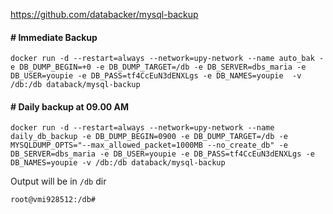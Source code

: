 https://github.com/databacker/mysql-backup


#### # Immediate Backup
```
docker run -d --restart=always --network=upy-network --name auto_bak -e DB_DUMP_BEGIN=+0 -e DB_DUMP_TARGET=/db -e DB_SERVER=dbs_maria -e DB_USER=youpie -e DB_PASS=tf4CcEuN3dENXLgs -e DB_NAMES=youpie  -v /db:/db databack/mysql-backup
```


#### # Daily backup at 09.00 AM
```
docker run -d --restart=always --network=upy-network --name daily_db_backup -e DB_DUMP_BEGIN=0900 -e DB_DUMP_TARGET=/db -e MYSQLDUMP_OPTS="--max_allowed_packet=1000MB --no_create_db" -e DB_SERVER=dbs_maria -e DB_USER=youpie -e DB_PASS=tf4CcEuN3dENXLgs -e DB_NAMES=youpie -v /db:/db databack/mysql-backup
```

Output will be in `/db` dir
```
root@vmi928512:/db# 
```
